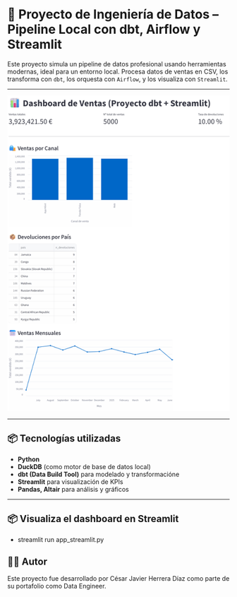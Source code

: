 # 🚀 Proyecto de Ingeniería de Datos – Pipeline Local con dbt, Airflow y Streamlit

Este proyecto simula un pipeline de datos profesional usando herramientas modernas, ideal para un entorno local. Procesa datos de ventas en CSV, los transforma con `dbt`, los orquesta con `Airflow`, y los visualiza con `Streamlit`.

---

![Dashboard de ejemplo](images/dashboard_ejemplo.png)

---

## 📦 Tecnologías utilizadas

- **Python**
- **DuckDB** (como motor de base de datos local)
- **dbt (Data Build Tool)** para modelado y transformacióne
- **Streamlit** para visualización de KPIs
- **Pandas, Altair** para análisis y gráficos

---

## 📦 Visualiza el dashboard en Streamlit

- streamlit run app_streamlit.py

## 🧑‍💻 Autor
Este proyecto fue desarrollado por César Javier Herrera Díaz como parte de su portafolio como Data Engineer.


